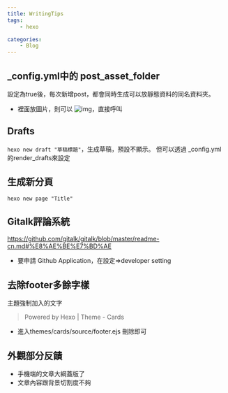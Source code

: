 ```yaml
---
title: WritingTips
tags:
    - hexo

categories:
    - Blog
---
```

## _config.yml中的 post_asset_folder
設定為true後，每次新增post，都會同時生成可以放靜態資料的同名資料夾。
- 裡面放圖片，則可以 ![img]("圖片名稱")，直接呼叫


## Drafts
```hexo new draft "草稿標題"```，生成草稿，預設不顯示。
但可以透過 _config.yml的render_drafts來設定

## 生成新分頁
```hexo new page "Title"```

## Gitalk評論系統
https://github.com/gitalk/gitalk/blob/master/readme-cn.md#%E8%AE%BE%E7%BD%AE
* 要申請 Github Application，在設定=>developer setting

## 去除footer多餘字樣
主題強制加入的文字
> Powered by Hexo | Theme - Cards
* 進入themes/cards/source/footer.ejs 刪除即可

## 外觀部分反饋
* 手機端的文章大綱蓋版了
* 文章內容跟背景切割度不夠